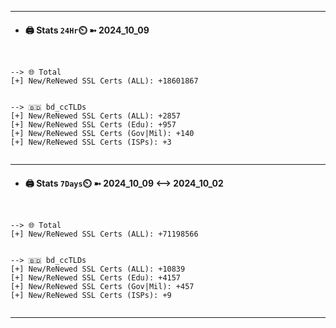 

---
- #### 🖨️ **Stats** `24Hr`⏲️ ➼ 2024_10_09
```console


--> 🌐 Total
[+] New/ReNewed SSL Certs (ALL): +18601867


--> 🇧🇩 bd_ccTLDs
[+] New/ReNewed SSL Certs (ALL): +2857
[+] New/ReNewed SSL Certs (Edu): +957
[+] New/ReNewed SSL Certs (Gov|Mil): +140
[+] New/ReNewed SSL Certs (ISPs): +3


```

---
- #### 🖨️ **Stats** `7Days`⏲️ ➼ 2024_10_09 <--> 2024_10_02
```console


--> 🌐 Total
[+] New/ReNewed SSL Certs (ALL): +71198566


--> 🇧🇩 bd_ccTLDs
[+] New/ReNewed SSL Certs (ALL): +10839
[+] New/ReNewed SSL Certs (Edu): +4157
[+] New/ReNewed SSL Certs (Gov|Mil): +457
[+] New/ReNewed SSL Certs (ISPs): +9


```

---

